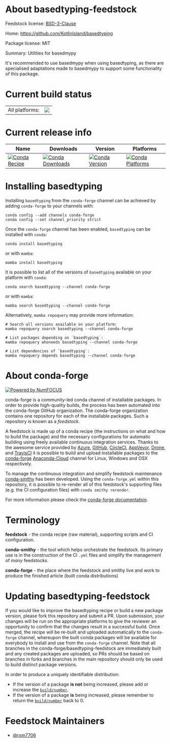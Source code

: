 About basedtyping-feedstock
===========================

Feedstock license: [BSD-3-Clause](https://github.com/conda-forge/basedtyping-feedstock/blob/main/LICENSE.txt)

Home: https://github.com/KotlinIsland/basedtyping

Package license: MIT

Summary: Utilities for basedmypy

It's recommended to use basedmypy when using basedtyping, as there are specialised adaptations made to basedmypy to support some functionality of this package.

Current build status
====================


<table><tr><td>All platforms:</td>
    <td>
      <a href="https://dev.azure.com/conda-forge/feedstock-builds/_build/latest?definitionId=20309&branchName=main">
        <img src="https://dev.azure.com/conda-forge/feedstock-builds/_apis/build/status/basedtyping-feedstock?branchName=main">
      </a>
    </td>
  </tr>
</table>

Current release info
====================

| Name | Downloads | Version | Platforms |
| --- | --- | --- | --- |
| [![Conda Recipe](https://img.shields.io/badge/recipe-basedtyping-green.svg)](https://anaconda.org/conda-forge/basedtyping) | [![Conda Downloads](https://img.shields.io/conda/dn/conda-forge/basedtyping.svg)](https://anaconda.org/conda-forge/basedtyping) | [![Conda Version](https://img.shields.io/conda/vn/conda-forge/basedtyping.svg)](https://anaconda.org/conda-forge/basedtyping) | [![Conda Platforms](https://img.shields.io/conda/pn/conda-forge/basedtyping.svg)](https://anaconda.org/conda-forge/basedtyping) |

Installing basedtyping
======================

Installing `basedtyping` from the `conda-forge` channel can be achieved by adding `conda-forge` to your channels with:

```
conda config --add channels conda-forge
conda config --set channel_priority strict
```

Once the `conda-forge` channel has been enabled, `basedtyping` can be installed with `conda`:

```
conda install basedtyping
```

or with `mamba`:

```
mamba install basedtyping
```

It is possible to list all of the versions of `basedtyping` available on your platform with `conda`:

```
conda search basedtyping --channel conda-forge
```

or with `mamba`:

```
mamba search basedtyping --channel conda-forge
```

Alternatively, `mamba repoquery` may provide more information:

```
# Search all versions available on your platform:
mamba repoquery search basedtyping --channel conda-forge

# List packages depending on `basedtyping`:
mamba repoquery whoneeds basedtyping --channel conda-forge

# List dependencies of `basedtyping`:
mamba repoquery depends basedtyping --channel conda-forge
```


About conda-forge
=================

[![Powered by
NumFOCUS](https://img.shields.io/badge/powered%20by-NumFOCUS-orange.svg?style=flat&colorA=E1523D&colorB=007D8A)](https://numfocus.org)

conda-forge is a community-led conda channel of installable packages.
In order to provide high-quality builds, the process has been automated into the
conda-forge GitHub organization. The conda-forge organization contains one repository
for each of the installable packages. Such a repository is known as a *feedstock*.

A feedstock is made up of a conda recipe (the instructions on what and how to build
the package) and the necessary configurations for automatic building using freely
available continuous integration services. Thanks to the awesome service provided by
[Azure](https://azure.microsoft.com/en-us/services/devops/), [GitHub](https://github.com/),
[CircleCI](https://circleci.com/), [AppVeyor](https://www.appveyor.com/),
[Drone](https://cloud.drone.io/welcome), and [TravisCI](https://travis-ci.com/)
it is possible to build and upload installable packages to the
[conda-forge](https://anaconda.org/conda-forge) [Anaconda-Cloud](https://anaconda.org/)
channel for Linux, Windows and OSX respectively.

To manage the continuous integration and simplify feedstock maintenance
[conda-smithy](https://github.com/conda-forge/conda-smithy) has been developed.
Using the ``conda-forge.yml`` within this repository, it is possible to re-render all of
this feedstock's supporting files (e.g. the CI configuration files) with ``conda smithy rerender``.

For more information please check the [conda-forge documentation](https://conda-forge.org/docs/).

Terminology
===========

**feedstock** - the conda recipe (raw material), supporting scripts and CI configuration.

**conda-smithy** - the tool which helps orchestrate the feedstock.
                   Its primary use is in the construction of the CI ``.yml`` files
                   and simplify the management of *many* feedstocks.

**conda-forge** - the place where the feedstock and smithy live and work to
                  produce the finished article (built conda distributions)


Updating basedtyping-feedstock
==============================

If you would like to improve the basedtyping recipe or build a new
package version, please fork this repository and submit a PR. Upon submission,
your changes will be run on the appropriate platforms to give the reviewer an
opportunity to confirm that the changes result in a successful build. Once
merged, the recipe will be re-built and uploaded automatically to the
`conda-forge` channel, whereupon the built conda packages will be available for
everybody to install and use from the `conda-forge` channel.
Note that all branches in the conda-forge/basedtyping-feedstock are
immediately built and any created packages are uploaded, so PRs should be based
on branches in forks and branches in the main repository should only be used to
build distinct package versions.

In order to produce a uniquely identifiable distribution:
 * If the version of a package **is not** being increased, please add or increase
   the [``build/number``](https://docs.conda.io/projects/conda-build/en/latest/resources/define-metadata.html#build-number-and-string).
 * If the version of a package **is** being increased, please remember to return
   the [``build/number``](https://docs.conda.io/projects/conda-build/en/latest/resources/define-metadata.html#build-number-and-string)
   back to 0.

Feedstock Maintainers
=====================

* [@rxm7706](https://github.com/rxm7706/)

